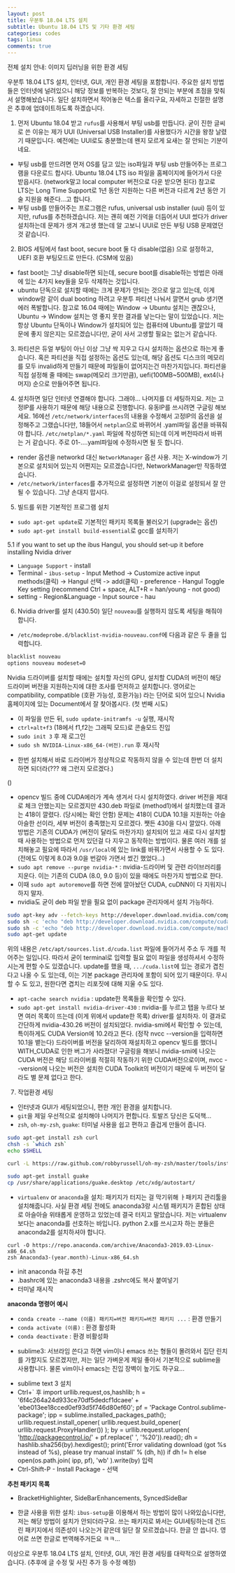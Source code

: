 ```yaml
---
layout: post
title: 우분투 18.04 LTS 설치
subtitle: Ubuntu 18.04 LTS 및 기타 환경 세팅
categories: codes
tags: linux
comments: true
---
```

전체 설치 안내: 이미지 딥러닝을 위한 환경 세팅

우분투 18.04 LTS 설치, 인터넷, GUI, 개인 환경 세팅을 포함합니다. 주요한 설치 방법들은 인터넷에 널려있으니 해당 정보를 반복하는 것보다, 잘 안되는 부분에 초점을 맞춰서 설명해놨습니다. 일단 설치하면서 적어놓은 텍스를 올리구요, 자세하고 친절한 설명은 추후에 업데이트하도록 하겠습니다.

1. 먼저 Ubuntu 18.04 받고 `rufus`를 사용해서 부팅 usb를 만듭니다. 굳이 진한 글씨로 쓴 이유는 제가 UUI (Universal USB Installer)를 사용했다가 시간을 왕창 날렸기 때문입니다. 예전에는 UUI로도 충분했는데 왠지 모르게 요새는 잘 안되는 기분이네요.
- 부팅 usb를 만드려면 먼저 OS를 담고 있는 iso파일과 부팅 usb 만들어주는 프로그램을 다운로드 합시다. Ubuntu 18.04 LTS iso 파일을 홈페이지에 들어가서 다운받읍시다. (network말고 local computer 버전으로 다운 받으면 된다) 참고로 LTS는 Long Time Support로 1년 동안 지원하는 다른 버전과 다르게 2년 동안 기술 지원을 해준다...고 합니다.
- 부팅 usb를 만들어주는 프로그램은 rufus, universal usb installer (uui) 등이 있지만, rufus를 추천하겠습니다. 저는 괜히 예전 기억을 더듬어서 UUI 썼다가 driver 설치하는데 문제가 생겨 개고생 했는데 알 고보니 UUI로 만든 부팅 USB 문제였던 것 같습니다. 

2. BIOS 세팅에서 fast boot, secure boot 둘 다 disable(없음)    으로 설정하고, UEFI 호환 부팅모드로 만든다. (CSM에 있음) 
- fast boot는 그냥 disable하면 되는데, secure boot를 disable하는 방법은 아래에 있는 4가지 key들을 모두 삭제하는 것입니다.
- ubuntu 단독으로 설치할 때에는 크게 문제가 안되는 것으로 알고 있는데, 이게 window랑 같이 dual booting 하려고 우분투 파티션 나눠서 깔면서 grub 생기면 에러 폭발합니다. 참고로 16.04 때에는 Window -> Ubuntu 설치는 괜찮으나, Ubuntu -> Window 설치는 영 좋지 못한 결과를 낳는다는 말이 있었습니다. 저는 항상 Ubuntu 단독이나 Window가 설치되어 있는 컴퓨터에 Ubuntu를 깔았기 때문에 좋지 않은지는 모르겠습니다만, 굳이 사서 고생할 필요는 없는거 같습니다.

3. 파티션은 듀얼 부팅이 아닌 이상 그냥 싹 지우고 다시 설치하는 옵션으로 하는게 좋습니다. 혹은 파티션을 직접 설정하는 옵션도 있는데, 해당 옵션도 디스크의 메모리를 모두 invalid하게 만들기 때문에 파일들이 없어지는건 마찬가지입니다. 파티션을 직접 설정해 줄 때에는 swap(메모리 크기만큼), uefi(100MB~500MB), ext4(나머지) 순으로 만들어주면 됩니다.

4. 설치하면 일단 인터넷 연결해야 합니다. 그래야... 나머지를 더 세팅하지요.
저는 고정IP를 사용하기 때문에 해당 내용으로 진행합니다. 유동IP를 쓰시려면 구글링 해보세요. 16에선 `/etc/network/interfaces`의 내용을 수정해서 고정IP의 옵션을 설정해주고 그랬습니다만, 18들어서 `netplan`으로 바뀌어서 .yaml파일 옵션을 바꿔줘야 합니다. `/etc/netplan/*.yaml` 파일에 작성하면 되는데 이게 버전따라서 바뀌는 거 같습니다. 주로 01-....yaml파일에 수정하시면 될 듯 합니다.
- render 옵션을 networkd 대신 `NetworkManager` 옵션 사용. 저는 X-window가 기본으로 설치되어 있는지 어쩐지는 모르겠습니다만, NetworkManager만 작동하였습니다.
- `/etc/network/interfaces`를 추가적으로 설정하면 기본이 이걸로 설정되서 잘 안될 수 있습니다. 그냥 손대지 맙시다.

5. 빌드를 위한 기본적인 프로그램 설치 
- `sudo apt-get update`로 기본적인 패키지 목록들 불러오기 (upgrade는 옵션)
- `sudo apt-get install build-essential`로 gcc를 설치하기

5.1 if you want to set up the ibus Hangul, you should set-up it before installing Nvidia driver
- `Language Support` - install
- Terminal - `ibus-setup` - Input Method -> Customize active input methods(클릭) -> Hangul 선택 -> add(클릭) - preference - Hangul Toggle Key setting (recommend Ctrl + space, ALT+R = han/young - not good)
- setting - Region&Language - Input source - hau

6. Nvidia driver를 설치 (430.50)
일단 `nouveau`를 실행하지 않도록 세팅을 해줘야 합니다.
- `/etc/modeprobe.d/blacklist-nvidia-nouveau.conf`에 다음과 같은 두 줄을 입력합니다.
```bash
blacklist nouveau
options nouveau modeset=0
```

Nvidia 드라이버를 설치할 때에는 설치할 자신의 GPU, 설치할 CUDA의 버전이 해당 드라이버 버전을 지원하는지에 대한 조사를 먼저하고 설치합니다. 영어로는 compatibility, compatible (호환 가능성, 호환가능) 라는 단어로 되어 있으니 Nvidia 홈페이지에 있는 Document에서 잘 찾아봅시다.
(첫 번째 시도)
- 이 파일을 만든 뒤, `sudo update-initramfs -u` 실행, 재시작
- `ctrl+alt+f3` (18에서 f1,f2는 그래픽 모드)로 콘솔모드 진입 
- `sudo init 3` 후 재 로그인
- `sudo sh NVIDIA-Linux-x86_64-(버전).run` 후 재시작
* 한번 설치해서 바로 드라이버가 정상적으로 작동하지 않을 수 있는데 한번 더 설치하면 되더라(??? 왜 그런지 모르겠다.)

()
- opencv 빌드 중에 CUDA에러가 계속 생겨서 다시 설치하였다. driver 버전을 제대로 체크 안했는지는 모르겠지만
430.deb 파일로 (method1)에서 설치했는데 결과는 418이 깔렸다. (당시에는 확인 안함) 문제는 418이 CUDA 10.1을 지원하는 아슬아슬한 선이라, 세부 버전이 충족했는지 모르겠다. 쨋든 430을 다시 깔았다.
아래 방법은 기존의 CUDA가 (버전이 달라도 마찬가지) 설치되어 있고 새로 다시 설치할 때 사용하는 방법으로 먼저 있던걸 다 지우고 동작하는 방법이다. 물론 여러 개를 설치해놓고 필요에 따라서 `/usr/local`에 있는 link를 바꿔가면서 사용할 수 도 있다. (전에도 이렇게 8.0과 9.0을 번갈아 가면서 썼긴 했었다...)
- `sudo apt remove --purge nvidia-*` : nvidia-드라이버 및 관련 라이브러리를 지운다. 이는 기존의 CUDA (8.0, 9.0 등)이 있을 때에도 마찬가지 방법으로 한다. 
- 이때 `sudo apt autoremove`를 하면 전에 깔아놨던 CUDA, cuDNN이 다 지워지니 하지 말자.
- nvidia도 굳이 deb 파일 받을 필요 없이 package 관리자에서 설치 가능하다.
```bash
sudo apt-key adv --fetch-keys http://developer.download.nvidia.com/compute/cuda/repos/ubuntu1604/x86_64/7fa2af80.pub
sudo sh -c 'echo "deb http://developer.download.nvidia.com/compute/cuda/repos/ubuntu1604/x86_64 /" >> /etc/apt/sources.list.d/cuda.list'
sudo sh -c 'echo "deb http://developer.download.nvidia.com/compute/machine-learning/repos/ubuntu1604/x86_64 /" >> /etc/apt/sources.list.d/cuda.list'
sudo apt-get update
```
위의 내용은 `/etc/apt/sources.list.d/cuda.list` 파일에 들어가서 주소 두 개를 적어주는 일입니다. 따라서 굳이 terminal로 입력할 필요 없이 파일을 생성하셔서 수정하시는게 편할 수도 있겠습니다.
update를 했을 때, `.../cuda.list`에 있는 경로가 겹친다고 나올 수 도 있는데, 이는 기본 package 관리자에 포함이 되어 있기 때문이다. 무시할 수 도 있고, 원한다면 겹치는 리포짓에 대해 지울 수도 있다.
- `apt-cache search nvidia` : update한 목록들을 확인할 수 있다.
- `sudo apt-get install nvidia-driver-430` : nvidia-를 누르고 탭을 누르다 보면 여러 목록이 뜨는데 (이게 위에서 update한 목록) driver를 설치하자.
이 결과로 간단하게 nvidia-430.26 버전이 설치되었다. nvidia-smi에서 확인할 수 있는데, 특이하게도 CUDA Version에 10.2라고 뜬다. (정작 nvcc --version을 입력하면 10.1을 뱉는다)
드라이버를 버전을 달리하여 재설치하고 opencv 빌드를 했더니 WITH_CUDA로 인한 버그가 사라졌다! 
구글링을 해보니 nvidia-smi에 나오는 CUDA 버전은 해당 드라이버를 적절히 작동하기 위한 CUDA버전으로이며, nvcc --version에 나오는 버전은 설치한 CUDA Toolkit의 버전이기 때문에 두 버전이 달라도 별 문제 없다고 한다. 

7. 작업환경 세팅
- 인터넷과 GUI가 세팅되었으니, 편한 개인 환경을 설치합니다.
- `git`을 제일 우선적으로 설치해야 나머지가 편합니다. 토발즈 당신은 도덕책...
- `zsh`, `oh-my-zsh`, `guake`: 터미널 사용을 쉽고 편하고 즐겁게 만들어 줍니다.
```bash
sudo apt-get install zsh curl
chsh -s `which zsh`
echo $SHELL

curl -L https://raw.github.com/robbyrussell/oh-my-zsh/master/tools/install.sh | sh

sudo apt-get install guake
cp /usr/share/applications/guake.desktop /etc/xdg/autostart/
```

- `virtualenv` or `anaconda`을 설치: 패키지가 터지는 걸 막기위해 ㅏ패키지 관리툴을 설치해줍니다. 사실 환경 세팅 전에도 anaconda3랑 시스템 패키지가 혼합된 상태로 아슬아슬 위태롭게 운영하고 있었는데 결국 터지고 말았습니다. 저는 virtualenv보다는 anaconda를 선호하는 바입니다. python 2.x를 쓰시고자 하는 분들은 anaconda2를 설치하셔야 합니다.
```
curl -O https://repo.anaconda.com/archive/Anaconda3-2019.03-Linux-x86_64.sh
zsh Anaconda3-(year.month)-Linux-x86_64.sh
```
* init anaconda 하길 추천
* .bashrc에 있는 anaconda3 내용을 .zshrc에도 복사 붙여넣기
* 터미널 재시작

**anaconda 명령어 예시**
* `conda create --name (이름) 패키지=버전 패키지=버전 패키지 ...` : 환경 만들기
* `conda activate (이름)` : 환경 활성화
* `conda deactivate` : 환경 비활성화

- sublime3: 서브라임 쓴다고 하면 vim이나 emacs 쓰는 형들이 몰려와서 집단 린치를 가할지도 모르겠지만, 저는 일단 가벼운게 제일 좋아서 기본적으로 sublime을 사용합니다. 물론 vim이나 emacs는 진입 장벽이 높기도 하구요...
* sublime text 3 설치
* Ctrl+` 후 import urllib.request,os,hashlib; h = '6f4c264a24d933ce70df5dedcf1dcaee' + 'ebe013ee18cced0ef93d5f746d80ef60'; pf = 'Package Control.sublime-package'; ipp = sublime.installed_packages_path(); urllib.request.install_opener( urllib.request.build_opener( urllib.request.ProxyHandler()) ); by = urllib.request.urlopen( 'http://packagecontrol.io/' + pf.replace(' ', '%20')).read(); dh = hashlib.sha256(by).hexdigest(); print('Error validating download (got %s instead of %s), please try manual install' % (dh, h)) if dh != h else open(os.path.join( ipp, pf), 'wb' ).write(by)
입력 
* Ctrl-Shift-P - Install Package - 선택

**추천 패키지 목록**
* BracketHighlighter, SideBarEnhancements, SyncedSideBar


- 한글 사용을 위한 설치: `ibus-setup`을 이용해서 하는 방법이 많이 나와있습니다만, 저는 해당 방법이 설치가 안되더라구요. 쓰는 패키지로 봐서는 GUI세팅하는데 건드린 패키지에서 의존성이 나오는거 같은데 일단 잘 모르겠습니다. 한글 안 씁니다. 영어로 쓰면 한글로 번역해주거든요 ㅋㅋ...

이상으로 우분투 18.04 LTS 설치, 인터넷, GUI, 개인 환경 세팅를 대략적으로 설명하였습니다. (추후에 글 수정 및 사진 추가 등 수정 예정)
